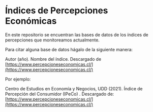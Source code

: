 # Índices de Percepciones Económicas

En este repositorio se encuentran las bases de datos de los índices de percepciones que monitoreamos actualmente.

Para citar alguna base de datos hágalo de la siguiente manera:

Autor (año). Nombre del índice. Descargado de [https://www.percepcioneseconomicas.cl/](https://www.percepcioneseconomicas.cl/)

Por ejemplo:

Centro de Estudios en Economía y Negocios, UDD (2021). Índice de Percepción del Consumidor (IPeCo) . Descargado de: [https://www.percepcioneseconomicas.cl/](https://www.percepcioneseconomicas.cl/)
